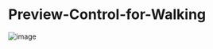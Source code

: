 # Preview-Control-for-Walking

![image](https://user-images.githubusercontent.com/5755200/48176516-abdd5500-e353-11e8-9189-27cc209df105.png)
